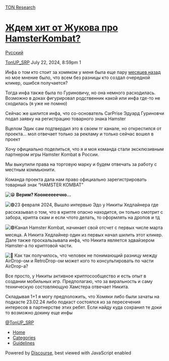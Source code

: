 [TON Research](/)

# [Ждем хит от Жукова про HamsterKombat?](/t/hamsterkombat/29317)

[Русский](/c/ru/49) 

    

[TonUP\_SRP](https://tonresear.ch/u/TonUP_SRP)  July 22, 2024, 8:59pm  1

Инфа о том кто стоит за хомяком у меня была еще пару [месяцев назад](https://t.me/Tonuper_SRP/612) но мое мнение было, что всем без разницы кто создал очередной кликер, ошибся получается?

Тогда инфа также была по Гуриновичу, но она немного расходилась. Возможно в доках фигурировал родственник какой или инфа где-то не сходилась (я уже не помню)

Сейчас же шилится инфа, что со-основатель CarPrise Эдуард Гуриновчи подал заявку на регистрацию товарного знака Hamster

Вцелом Эдик сам подтвердил это в своем тг канале, но открестился от проекта… мол отвечает только за рекламу и только сейчас вошел в проект

Хочу официально поделиться, что я и моя команда стали эксклюзивным партнером игры Hamster Kombat в России.

Мы выкупили права на торговую марку и будем отвечать за работу с местным коммьюнити.

Команда проекта дала нам право официально зарегистрировать товарный знак “HAMSTER KOMBAT”

![:grin:](https://tonresear.ch/images/emoji/twitter/grin.png?v=12 ":grin:") **Верим? Коонееееечно…**

![:green_circle:](https://tonresear.ch/images/emoji/twitter/green_circle.png?v=12 ":green_circle:")23 февраля 2024, Вышло интервью Эдо у Никиты Хедлайнера где рассказывал о том, что в крипте опасно находится, он только смотрит с забора, крипта скам и если чтото делать, то оформлять на дропов и тд

![:green_circle:](https://tonresear.ch/images/emoji/twitter/green_circle.png?v=12 ":green_circle:")Канал Hamster Kombat, начинает свой отсчет с первых числе марта месяца. А Никита Хедлайнер один из первых начал шилить этот кликер. Дале также проскальзывала инфа, что Никита является эдвайзером Hamster-а по криптовой части.

![:thinking:](https://tonresear.ch/images/emoji/twitter/thinking.png?v=12 ":thinking:") Как так получилось, что человек не понимающий разницу между AirDrop-ом и RetroDrop-ом может кого то консультировать по части AirDrop-а?

Все просто, у Никиты активное криптосообщество и есть опыт в создании мобильных игр. Предполагаю, что за виральность и саму техническую состовляющую Хамстера отвечает Никита.

Складывая 1+1 я могу предположить, что Хомяки либо были зачаты на подкасте 23.02.24 либо подкаст состоялся из за пересечения интересов в партнерстве этих ребят. Если найду куда сохранил те доки то возможно докину еще инфы

[@TonUP\_SRP](https://t.me/+Htv85ZQ2egY3NmMy)

 

*   [Home](/)
*   [Categories](/categories)
*   [Guidelines](/guidelines)

Powered by [Discourse](https://www.discourse.org), best viewed with JavaScript enabled